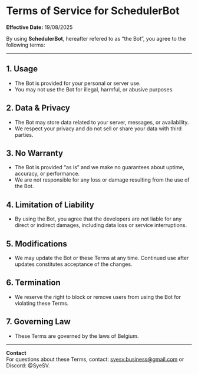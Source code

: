# Terms of Service for SchedulerBot

**Effective Date:** 19/08/2025

By using **SchedulerBot**, hereafter refered to as “the Bot”, you agree to the following terms:

---

## 1. Usage
- The Bot is provided for your personal or server use.  
- You may not use the Bot for illegal, harmful, or abusive purposes.

## 2. Data & Privacy
- The Bot may store data related to your server, messages, or availability.  
- We respect your privacy and do not sell or share your data with third parties.

## 3. No Warranty
- The Bot is provided “as is” and we make no guarantees about uptime, accuracy, or performance.  
- We are not responsible for any loss or damage resulting from the use of the Bot.

## 4. Limitation of Liability
- By using the Bot, you agree that the developers are not liable for any direct or indirect damages, including data loss or service interruptions.

## 5. Modifications
- We may update the Bot or these Terms at any time. Continued use after updates constitutes acceptance of the changes.

## 6. Termination
- We reserve the right to block or remove users from using the Bot for violating these Terms.

## 7. Governing Law
- These Terms are governed by the laws of Belgium.

---

**Contact**  
For questions about these Terms, contact: syesv.business@gmail.com or Discord: @SyeSV.
